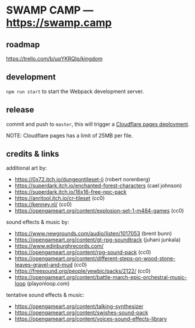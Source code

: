 # SWAMP CAMP — https://swamp.camp

## roadmap
https://trello.com/b/uqYKRQlp/kingdom

## development
`npm run start` to start the Webpack development server.

## release
commit and push to `master`, this will trigger a [Cloudflare pages deployment](https://dash.cloudflare.com/1f52f961eb89afcf0499eba5f54090d5/pages/view/quest).

NOTE: Cloudflare pages has a limit of 25MB per file.

## credits & links
additional art by:
* https://0x72.itch.io/dungeontileset-ii (robert norenberg)
* https://superdark.itch.io/enchanted-forest-characters (cael johnson)
* https://superdark.itch.io/16x16-free-npc-pack 
* https://anritool.itch.io/cr-tileset (cc0)
* https://kenney.nl/ (cc0)
* https://opengameart.org/content/explosion-set-1-m484-games (cc0)

sound effects & music by:
* https://www.newgrounds.com/audio/listen/1017053 (brent bunn)
* https://opengameart.org/content/gt-rpg-soundtrack (juhani junkala)
* https://www.edinburghrecords.com/
* https://opengameart.org/content/rpg-sound-pack (cc0)
* https://opengameart.org/content/different-steps-on-wood-stone-leaves-gravel-and-mud (cc0)
* https://freesound.org/people/yewbic/packs/2122/ (cc0)
* https://opengameart.org/content/battle-march-epic-orchestral-music-loop (playonloop.com)

tentative sound effects & music:
* https://opengameart.org/content/talking-synthesizer
* https://opengameart.org/content/swishes-sound-pack
* https://opengameart.org/content/voices-sound-effects-library
